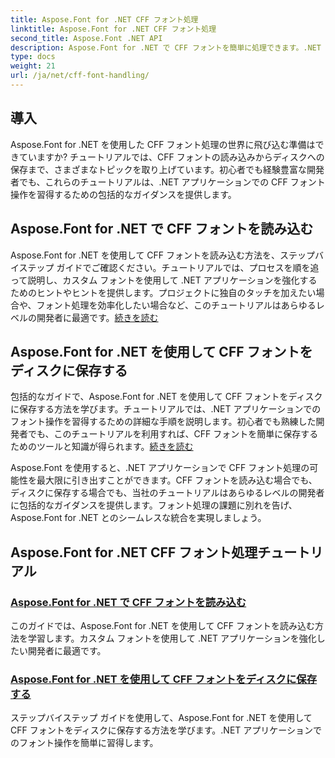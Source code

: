 ```yaml
---
title: Aspose.Font for .NET CFF フォント処理
linktitle: Aspose.Font for .NET CFF フォント処理
second_title: Aspose.Font .NET API
description: Aspose.Font for .NET で CFF フォントを簡単に処理できます。.NET アプリケーションで CFF フォントをシームレスに読み込み、保存する方法を学びます。#Aspose #Font
type: docs
weight: 21
url: /ja/net/cff-font-handling/
---
```

## 導入

Aspose.Font for .NET を使用した CFF フォント処理の世界に飛び込む準備はできていますか? チュートリアルでは、CFF フォントの読み込みからディスクへの保存まで、さまざまなトピックを取り上げています。初心者でも経験豊富な開発者でも、これらのチュートリアルは、.NET アプリケーションでの CFF フォント操作を習得するための包括的なガイダンスを提供します。

## Aspose.Font for .NET で CFF フォントを読み込む

Aspose.Font for .NET を使用して CFF フォントを読み込む方法を、ステップバイステップ ガイドでご確認ください。チュートリアルでは、プロセスを順を追って説明し、カスタム フォントを使用して .NET アプリケーションを強化するためのヒントやヒントを提供します。プロジェクトに独自のタッチを加えたい場合や、フォント処理を効率化したい場合など、このチュートリアルはあらゆるレベルの開発者に最適です。[続きを読む](./load-cff-font/)

## Aspose.Font for .NET を使用して CFF フォントをディスクに保存する

包括的なガイドで、Aspose.Font for .NET を使用して CFF フォントをディスクに保存する方法を学びます。チュートリアルでは、.NET アプリケーションでのフォント操作を習得するための詳細な手順を説明します。初心者でも熟練した開発者でも、このチュートリアルを利用すれば、CFF フォントを簡単に保存するためのツールと知識が得られます。[続きを読む](./save-cff-font-to-disc/)

Aspose.Font を使用すると、.NET アプリケーションで CFF フォント処理の可能性を最大限に引き出すことができます。CFF フォントを読み込む場合でも、ディスクに保存する場合でも、当社のチュートリアルはあらゆるレベルの開発者に包括的なガイダンスを提供します。フォント処理の課題に別れを告げ、Aspose.Font for .NET とのシームレスな統合を実現しましょう。 
## Aspose.Font for .NET CFF フォント処理チュートリアル
### [Aspose.Font for .NET で CFF フォントを読み込む](./load-cff-font/)
このガイドでは、Aspose.Font for .NET を使用して CFF フォントを読み込む方法を学習します。カスタム フォントを使用して .NET アプリケーションを強化したい開発者に最適です。
### [Aspose.Font for .NET を使用して CFF フォントをディスクに保存する](./save-cff-font-to-disc/)
ステップバイステップ ガイドを使用して、Aspose.Font for .NET を使用して CFF フォントをディスクに保存する方法を学びます。.NET アプリケーションでのフォント操作を簡単に習得します。